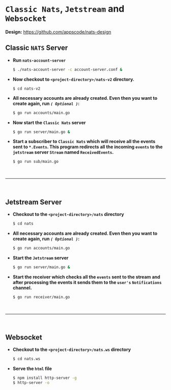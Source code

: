 # `Classic Nats`, `Jetstream` and `Websocket`

**Design:** https://github.com/appscode/nats-design

## Classic `NATS` Server

- **Run `nats-account-server`**

  ```sh
  $ ./nats-account-server -c account-server.conf &
  ```

- **Now checkout to `<project-directory>/nats-v2` directory.**

  ```console
  $ cd nats-v2
  ```

- **All necessary accounts are already created. Even then you want to create again, run _`( Optional )`_:**

  ```sh
  $ go run accounts/main.go
  ```

- **Now start the `Classic Nats` server**

  ```sh
  $ go run server/main.go &
  ```

- **Start a subscriber to `Classic Nats` which will receive all the events sent to `*.Events`. This program redirects all the incoming `events` to the `jetstream` server `Stream` named `ReceivedEvents`.**

  ```sh
  $ go run sub/main.go
  ```

<br><hr><br>

## Jetstream Server

- **Checkout to the `<project-directory>/nats` directory**

  ```sh
  $ cd nats
  ```

- **All necessary accounts are already created. Even then you want to create again, run _`( Optional )`_:**

  ```sh
  $ go run accounts/main.go
  ```

- **Start the `Jetstream` server**

  ```sh
  $ go run server/main.go &
  ```

- **Start the receiver which checks all the `events` sent to the stream and after processing the events it sends them to the `user's` `Notifications` channel.**

  ```sh
  $ go run receiver/main.go
  ```

<br><hr><br>

## Websocket

- **Checkout to the `<project-directory>/nats.ws` directory**

  ```sh
  $ cd nats.ws
  ```

- **Serve the `html` file**

  ```sh
  $ npm install http-server -g
  $ http-server -o
  ```
